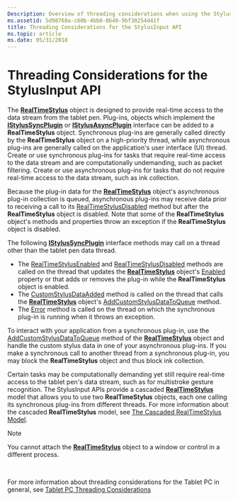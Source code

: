 ```yaml
---
Description: Overview of threading considerations when using the StylusInput application programming interface (API).
ms.assetid: 5d98768a-c60b-4bb0-8640-9bf38254d41f
title: Threading Considerations for the StylusInput API
ms.topic: article
ms.date: 05/31/2018
---
```


# Threading Considerations for the StylusInput API

The [**RealTimeStylus**](realtimestylus-class.md) object is designed to provide real-time access to the data stream from the tablet pen. Plug-ins, objects which implement the [**IStylusSyncPlugin**](https://msdn.microsoft.com/library/ms704312(v=VS.85).aspx) or [**IStylusAsyncPlugin**](https://msdn.microsoft.com/library/ms702522(v=VS.85).aspx) interface can be added to a **RealTimeStylus** object. Synchronous plug-ins are generally called directly by the **RealTimeStylus** object on a high-priority thread, while asynchronous plug-ins are generally called on the application's user interface (UI) thread. Create or use synchronous plug-ins for tasks that require real-time access to the data stream and are computationally undemanding, such as packet filtering. Create or use asynchronous plug-ins for tasks that do not require real-time access to the data stream, such as ink collection.

Because the plug-in data for the [**RealTimeStylus**](realtimestylus-class.md) object's asynchronous plug-in collection is queued, asynchronous plug-ins may receive data prior to receiving a call to its [RealTimeStylusDisabled](https://msdn.microsoft.com/library/ms824774(v=MSDN.10).aspx) method but after the **RealTimeStylus** object is disabled. Note that some of the **RealTimeStylus** object's methods and properties throw an exception if the **RealTimeStylus** object is disabled.

The following [**IStylusSyncPlugin**](https://msdn.microsoft.com/library/ms704312(v=VS.85).aspx) interface methods may call on a thread other than the tablet pen data thread.

-   The [RealTimeStylusEnabled](https://msdn.microsoft.com/library/ms824758(v=MSDN.10).aspx) and [RealTimeStylusDisabled](https://msdn.microsoft.com/library/ms824757(v=MSDN.10).aspx) methods are called on the thread that updates the [**RealTimeStylus**](realtimestylus-class.md) object's [Enabled](https://msdn.microsoft.com/library/ms585380(v=VS.100).aspx) property or that adds or removes the plug-in while the **RealTimeStylus** object is enabled.
-   The [CustomStylusDataAdded](https://msdn.microsoft.com/library/ms824753(v=MSDN.10).aspx) method is called on the thread that calls the [**RealTimeStylus**](realtimestylus-class.md) object's [AddCustomStylusDataToQueue](https://msdn.microsoft.com/library/ms825761(v=MSDN.10).aspx) method.
-   The [Error](https://msdn.microsoft.com/library/ms824754(v=MSDN.10).aspx) method is called on the thread on which the synchronous plug-in is running when it throws an exception.

To interact with your application from a synchronous plug-in, use the [AddCustomStylusDataToQueue](https://msdn.microsoft.com/library/ms825761(v=MSDN.10).aspx) method of the [**RealTimeStylus**](realtimestylus-class.md) object and handle the custom stylus data in one of your asynchronous plug-ins. If you make a synchronous call to another thread from a synchronous plug-in, you may block the **RealTimeStylus** object and thus block ink collection.

Certain tasks may be computationally demanding yet still require real-time access to the tablet pen's data stream, such as for multistroke gesture recognition. The StylusInput APIs provide a cascaded [**RealTimeStylus**](realtimestylus-class.md) model that allows you to use two **RealTimeStylus** objects, each one calling its synchronous plug-ins from different threads. For more information about the cascaded **RealTimeStylus** model, see [The Cascaded RealTimeStylus Model](the-cascaded-realtimestylus-model.md).

> [!Note]  
> You cannot attach the [**RealTimeStylus**](realtimestylus-class.md) object to a window or control in a different process.

 

For more information about threading considerations for the Tablet PC in general, see [Tablet PC Threading Considerations](tablet-pc-threading-considerations.md)

 

 



